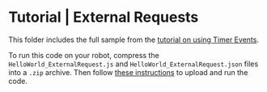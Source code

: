 # Tutorial | External Requests

This folder includes the full sample from the [tutorial on using Timer Events](https://docs.mistyrobotics.com/misty-ii/coding-misty/local-skill-tutorials/#external-requests).

To run this code on your robot, compress the `HelloWorld_ExternalRequest.js` and `HelloWorld_ExternalRequest.json` files into a `.zip` archive. Then follow [these instructions](https://docs.mistyrobotics.com/tools-&-apps/web-based-tools/skill-runner) to upload and run the code.